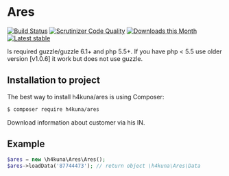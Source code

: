Ares
====

[![Build Status](https://travis-ci.org/h4kuna/ares.png?branch=master)](https://travis-ci.org/h4kuna/ares)
[![Scrutinizer Code Quality](https://scrutinizer-ci.com/g/h4kuna/ares/badges/quality-score.png?b=master)](https://scrutinizer-ci.com/g/h4kuna/ares/?branch=master)
[![Downloads this Month](https://img.shields.io/packagist/dm/h4kuna/ares.svg)](https://packagist.org/packages/h4kuna/ares)
[![Latest stable](https://img.shields.io/packagist/v/h4kuna/ares.svg)](https://packagist.org/packages/h4kuna/ares)

Is required guzzle/guzzle 6.1+ and php 5.5+. If you have php < 5.5 use older version [v1.0.6] it work but does not use guzzle.

Installation to project
-----------------------
The best way to install h4kuna/ares is using Composer:
```sh
$ composer require h4kuna/ares
```


Download information about customer via his IN.

Example
-------
```php
$ares = new \h4kuna\Ares\Ares();
$ares->loadData('87744473'); // return object \h4kuna\Ares\Data
```